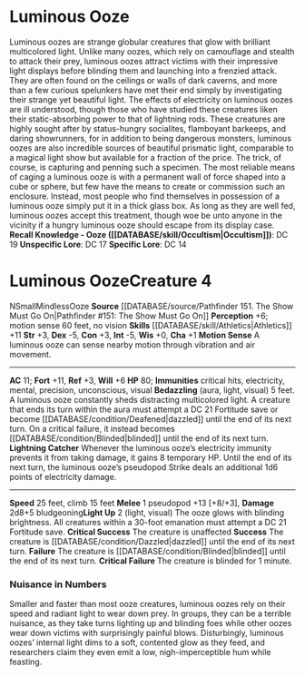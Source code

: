 ﻿---
ac: '11'
alignment: N
all_resistance: null
burrow_speed: null
charisma: '+1'
climb_speed: '15'
constitution: '+3'
creature_ability:
- Bedazzling
- Light Up
- Lightning Catcher
- Motion Sense
creature_family: null
dexterity: '-5'
element: null
fly_speed: null
fortitude: '+11'
hardness: null
hp: '80'
id: '504'
immunity:
- critical hits
- electricity
- mental
- precision
- unconscious
- visual
intelligence: '-5'
land_speed: '25'
language: null
level: '4'
max_speed: '25'
name: Luminous Ooze
perception: '+6'
rarity: Common
reflex: '+3'
resistance: null
rus_type_level: null
school: null
sense:
- motion sense 60 feet
- no vision
size: Small
skill:
- '[[DATABASE/skill/Athletics|Athletics]] +11'
source: '[[DATABASE/source/Pathfinder 151. The Show Must Go On|Pathfinder #151: The
  Show Must Go On]]'
speed:
- 25 feet
- climb 15 feet
spell: null
strength: '+3'
strength_req: '3'
strongest_save:
- Fortitude
swim_speed: null
trait:
- '[[DATABASE/trait/Mindless|Mindless]]'
- '[[DATABASE/trait/Ooze|Ooze]]'
type: Creature
vision: null
weakest_save:
- Reflex
weakness: null
will: '+6'
wisdom: '+0'

---
# Luminous Ooze

Luminous oozes are strange globular creatures that glow with brilliant multicolored light. Unlike many oozes, which rely on camouflage and stealth to attack their prey, luminous oozes attract victims with their impressive light displays before blinding them and launching into a frenzied attack. They are often found on the ceilings or walls of dark caverns, and more than a few curious spelunkers have met their end simply by investigating their strange yet beautiful light. The effects of electricity on luminous oozes are ill understood, though those who have studied these creatures liken their static-absorbing power to that of lightning rods.
 These creatures are highly sought after by status-hungry socialites, flamboyant barkeeps, and daring showrunners, for in addition to being dangerous monsters, luminous oozes are also incredible sources of beautiful prismatic light, comparable to a magical light show but available for a fraction of the price. The trick, of course, is capturing and penning such a specimen. The most reliable means of caging a luminous ooze is with a permanent wall of force shaped into a cube or sphere, but few have the means to create or commission such an enclosure. Instead, most people who find themselves in possession of a luminous ooze simply put it in a thick glass box. As long as they are well fed, luminous oozes accept this treatment, though woe be unto anyone in the vicinity if a hungry luminous ooze should escape from its display case.
**Recall Knowledge - Ooze ([[DATABASE/skill/Occultism|Occultism]])**: DC 19
**Unspecific Lore**: DC 17
**Specific Lore**: DC 14

# Luminous Ooze<span class="item-type">Creature 4</span>

<span class="trait-alignment item-trait">N</span><span class="trait-size item-trait">Small</span><span class="item-trait">Mindless</span><span class="item-trait">Ooze</span>
**Source** [[DATABASE/source/Pathfinder 151. The Show Must Go On|Pathfinder #151: The Show Must Go On]]
**Perception** +6; motion sense 60 feet, no vision
**Skills** [[DATABASE/skill/Athletics|Athletics]] +11
**Str** +3, **Dex** -5, **Con** +3, **Int** -5, **Wis** +0, **Cha** +1
**Motion Sense** A luminous ooze can sense nearby motion through vibration and air movement.

---
**AC** 11; **Fort** +11, **Ref** +3, **Will** +6
**HP** 80; **Immunities** critical hits, electricity, mental, precision, unconscious, visual
<span class="in-box-ability">**Bedazzling** (aura, light, visual) 5 feet. A luminous ooze constantly sheds distracting multicolored light. A creature that ends its turn within the aura must attempt a DC 21 Fortitude save or become [[DATABASE/condition/Deafened|dazzled]] until the end of its next turn. On a critical failure, it instead becomes [[DATABASE/condition/Blinded|blinded]] until the end of its next turn.</span><span class="in-box-ability"> **Lightning Catcher** Whenever the luminous ooze’s electricity immunity prevents it from taking damage, it gains 8 temporary HP. Until the end of its next turn, the luminous ooze’s pseudopod Strike deals an additional 1d6 points of electricity damage.</span>

---
**Speed** 25 feet, climb 15 feet
<span class="in-box-ability">**Melee** <span class="action-icon">1</span> pseudopod +13 [+8/+3], **Damage** 2d8+5 bludgeoning</span><span class="in-box-ability">**Light Up** <span class="action-icon">2</span> (light, visual) The ooze glows with blinding brightness. All creatures within a 30-foot emanation must attempt a DC 21 Fortitude save.
**Critical Success** The creature is unaffected
**Success** The creature is [[DATABASE/condition/Dazzled|dazzled]] until the end of its next turn.
**Failure** The creature is [[DATABASE/condition/Blinded|blinded]] until the end of its next turn.
**Critical Failure** The creature is blinded for 1 minute.</span>

###  Nuisance in Numbers

Smaller and faster than most ooze creatures, luminous oozes rely on their speed and radiant light to wear down prey. In groups, they can be a terrible nuisance, as they take turns lighting up and blinding foes while other oozes wear down victims with surprisingly painful blows. Disturbingly, luminous oozes’ internal light dims to a soft, contented glow as they feed, and researchers claim they even emit a low, nigh-imperceptible hum while feasting.